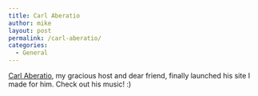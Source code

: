 ```yaml
---
title: Carl Aberatio
author: mike
layout: post
permalink: /carl-aberatio/
categories:
  - General
---
```

<a target="_blank" href="http://www.carlaberatio.com/">Carl Aberatio</a>, my gracious host and dear friend, finally launched his site I made for him. Check out his music! :)